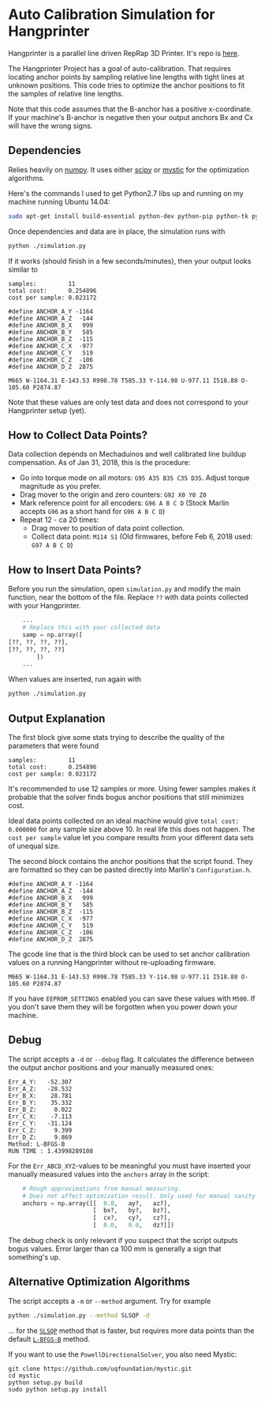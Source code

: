 # Auto Calibration Simulation for Hangprinter
Hangprinter is a parallel line driven RepRap 3D Printer.
It's repo is [here](https://github.com/tobbelobb/hangprinter).

The Hangprinter Project has a goal of auto-calibration.
That requires locating anchor points by sampling relative line lengths with tight lines at unknown positions.
This code tries to optimize the anchor positions to fit the samples of relative line lengths.

Note that this code assumes that the B-anchor has a positive x-coordinate.
If your machine's B-anchor is negative then your output anchors Bx and Cx will have the wrong signs.

## Dependencies
Relies heavily on [numpy](https://github.com/numpy/numpy).
It uses either [scipy](https://scipy.org/) or [mystic](https://github.com/uqfoundation/mystic) for the optimization algorithms.


Here's the commands I used to get Python2.7 libs up and running on my machine running Ubuntu 14.04:
```bash
sudo apt-get install build-essential python-dev python-pip python-tk python-scipy python-numpy
```

Once dependencies and data are in place, the simulation runs with
```bash
python ./simulation.py
```

If it works (should finish in a few seconds/minutes), then your output looks similar to
```
samples:         11
total cost:      0.254896
cost per sample: 0.023172

#define ANCHOR_A_Y -1164
#define ANCHOR_A_Z  -144
#define ANCHOR_B_X   999
#define ANCHOR_B_Y   585
#define ANCHOR_B_Z  -115
#define ANCHOR_C_X  -977
#define ANCHOR_C_Y   519
#define ANCHOR_C_Z  -106
#define ANCHOR_D_Z  2875

M665 W-1164.31 E-143.53 R998.78 T585.33 Y-114.98 U-977.11 I518.88 O-105.60 P2874.87
```
Note that these values are only test data and does not correspond to your Hangprinter setup (yet).

## How to Collect Data Points?
Data collection depends on Mechaduinos and well calibrated line buildup compensation.
As of Jan 31, 2018, this is the procedure:
 - Go into torque mode on all motors: `G95 A35 B35 C35 D35`.
   Adjust torque magnitude as you prefer.
 - Drag mover to the origin and zero counters: `G92 X0 Y0 Z0`
 - Mark reference point for all encoders: `G96 A B C D` (Stock Marlin accepts `G96` as a short hand for `G96 A B C D`)
 - Repeat 12 - ca 20 times:
   - Drag mover to position of data point collection.
   - Collect data point: `M114 S1` (Old firmwares, before Feb 6, 2018 used: `G97 A B C D`)

## How to Insert Data Points?
Before you run the simulation, open `simulation.py` and modify the main function, near the bottom of the file.
Replace `??` with data points collected with your Hangprinter.
```python
    ...
    # Replace this with your collected data
    samp = np.array([
[??, ??, ??, ??],
[??, ??, ??, ??]
        ])
    ...
```
When values are inserted, run again with
```bash
python ./simulation.py
```

## Output Explanation
The first block give some stats trying to describe the quality of the parameters that were found
```
samples:         11
total cost:      0.254896
cost per sample: 0.023172
```
It's recommended to use 12 samples or more.
Using fewer samples makes it probable that the solver finds bogus anchor positions that still minimizes cost.

Ideal data points collected on an ideal machine would give `total cost: 0.000000` for any sample size above 10.
In real life this does not happen.
The `cost per sample` value let you compare results from your different data sets of unequal size.

The second block contains the anchor positions that the script found.
They are formatted so they can be pasted directly into Marlin's `Configuration.h`.
```
#define ANCHOR_A_Y -1164
#define ANCHOR_A_Z  -144
#define ANCHOR_B_X   999
#define ANCHOR_B_Y   585
#define ANCHOR_B_Z  -115
#define ANCHOR_C_X  -977
#define ANCHOR_C_Y   519
#define ANCHOR_C_Z  -106
#define ANCHOR_D_Z  2875
```

The gcode line that is the third block can be used to set anchor calibration values on a running Hangprinter without re-uploading firmware.
```
M665 W-1164.31 E-143.53 R998.78 T585.33 Y-114.98 U-977.11 I518.88 O-105.60 P2874.87
```
If you have `EEPROM_SETTINGS` enabled you can save these values with `M500`.
If you don't save them they will be forgotten when you power down your machine.


## Debug
The script accepts a `-d` or `--debug` flag.
It calculates the difference between the output anchor positions and your manually measured ones:
```
Err_A_Y:   -52.307
Err_A_Z:   -28.532
Err_B_X:    28.781
Err_B_Y:    35.332
Err_B_Z:     0.022
Err_C_X:    -7.113
Err_C_Y:   -31.124
Err_C_Z:     9.399
Err_D_Z:     9.869
Method: L-BFGS-B
RUN TIME : 1.43998289108
```

For the `Err_ABCD_XYZ`-values to be meaningful you must have inserted your manually measured values into the `anchors` array in the script:
```python
    # Rough approximations from manual measuring.
    # Does not affect optimization result. Only used for manual sanity check.
    anchors = np.array([[  0.0,   ay?,   az?],
                        [  bx?,   by?,   bz?],
                        [  cx?,   cy?,   cz?],
                        [  0.0,   0.0,   dz?]])
```
The debug check is only relevant if you suspect that the script outputs bogus values.
Error larger than ca 100 mm is generally a sign that something's up.

## Alternative Optimization Algorithms
The script accepts a `-m` or `--method` argument.
Try for example
```bash
python ./simulation.py --method SLSQP -d
```
... for the [`SLSQP`](https://en.wikipedia.org/wiki/Sequential_quadratic_programming) method that is faster, but requires more data points than the default [`L-BFGS-B`](https://en.wikipedia.org/wiki/Limited-memory_BFGS) method.

If you want to use the `PowellDirectionalSolver`, you also need Mystic:
```
git clone https://github.com/uqfoundation/mystic.git
cd mystic
python setup.py build
sudo python setup.py install
```

